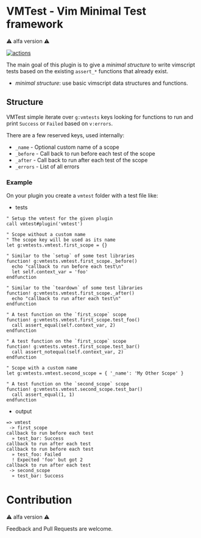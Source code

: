 # VMTest - Vim Minimal Test framework

:warning: alfa version :warning:

[![actions](https://github.com/kassio/vmtest/workflows/main/badge.svg?branch=master)](https://github.com/kassio/vmtest/actions)

The main goal of this plugin is to give a _minimal structure_ to write vimscript
tests based on the existing `assert_*` functions that already exist.

* _minimal structure_: use basic vimscript data structures and functions.

## Structure

VMTest simple iterate over `g:vmtests` keys looking for functions to run and
print `Success` or `Failed` based on `v:errors`.

There are a few reserved keys, used internally:
* `_name` - Optional custom name of a scope
* `_before` - Call back to run before each test of the scope
* `_after` - Call back to run after each test of the scope
* `_errors` - List of all errors

### Example

On your plugin you create a `vmtest` folder with a test file like:

* tests

```viml
" Setup the vmtest for the given plugin
call vmtest#plugin('vmtest')

" Scope without a custom name
" The scope key will be used as its name
let g:vmtests.vmtest.first_scope = {}

" Similar to the `setup` of some test libraries
function! g:vmtests.vmtest.first_scope._before()
  echo "callback to run before each test\n"
  let self.context_var = 'foo'
endfunction

" Similar to the `teardown` of some test libraries
function! g:vmtests.vmtest.first_scope._after()
  echo "callback to run after each test\n"
endfunction

" A test function on the `first_scope` scope
function! g:vmtests.vmtest.first_scope.test_foo()
  call assert_equal(self.context_var, 2)
endfunction

" A test function on the `first_scope` scope
function! g:vmtests.vmtest.first_scope.test_bar()
  call assert_notequal(self.context_var, 2)
endfunction

" Scope with a custom name
let g:vmtests.vmtest.second_scope = { '_name': 'My Other Scope' }

" A test function on the `second_scope` scope
function! g:vmtests.vmtest.second_scope.test_bar()
  call assert_equal(1, 1)
endfunction
```

* output

```text
=> vmtest
 -> first_scope
callback to run before each test
  » test_bar: Success
callback to run after each test
callback to run before each test
  » test_foo: Failed
  ! Expected 'foo' but got 2
callback to run after each test
 -> second_scope
  » test_bar: Success
```

# Contribution

:warning: alfa version :warning:

Feedback and Pull Requests are welcome.
